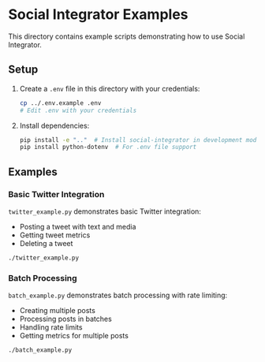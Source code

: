 # Social Integrator Examples

This directory contains example scripts demonstrating how to use Social Integrator.

## Setup

1. Create a `.env` file in this directory with your credentials:
   ```bash
   cp ../.env.example .env
   # Edit .env with your credentials
   ```

2. Install dependencies:
   ```bash
   pip install -e ".."  # Install social-integrator in development mode
   pip install python-dotenv  # For .env file support
   ```

## Examples

### Basic Twitter Integration

`twitter_example.py` demonstrates basic Twitter integration:
- Posting a tweet with text and media
- Getting tweet metrics
- Deleting a tweet

```bash
./twitter_example.py
```

### Batch Processing

`batch_example.py` demonstrates batch processing with rate limiting:
- Creating multiple posts
- Processing posts in batches
- Handling rate limits
- Getting metrics for multiple posts

```bash
./batch_example.py
```

